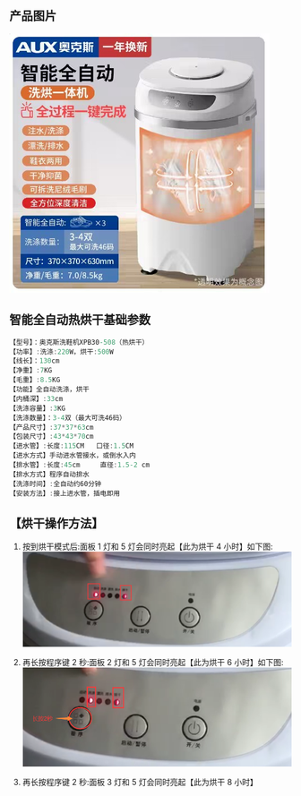 ## 产品图片

![](智能全自动热烘干.png)

## 智能全自动热烘干基础参数

```c#
【型号】：奥克斯洗鞋机XPB30-508（热烘干）
【功率】:洗涤:220W，烘干:500W
【线长】：130cm
【净重】:7KG
【毛重】:8.5KG
【功能】全自动洗涤，烘干
【内桶深】:33cm
【洗涤容量】:3KG
【洗涤数量】：3-4双（最大可洗46码）
【产品尺寸】:37*37*63cm
【包装尺寸】:43*43*70cm
【进水管】:长度:115CM   口径:1.5CM
【进水方式】手动进水管接水，或倒水入内
【排水管】:长度:45cm     直径:1.5-2 cm
【排水方式】程序自动排水
【洗涤时间】:全自动约60分钟
【安装方法】:接上进水管，插电即用

```

## 【烘干操作方法】

1. 按到烘干模式后:面板 1 灯和 5 灯会同时亮起【此为烘干 4 小时】如下图:
   ![](烘干操作1.png)

2. 再长按程序键 2 秒:面板 2 灯和 5 灯会同时亮起【此为烘干 6 小时】如下图:
   ![](烘干操作2.png)
3. 再长按程序键 2 秒:面板 3 灯和 5 灯会同时亮起【此为烘干 8 小时】
